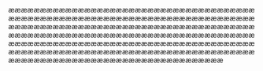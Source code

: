 ææææææææææææææææææææææææææææææææææææææææææææææææææææææææææææææææææææææææææææææææææææææææææææææææææææææææææææææææææææææææææææææææææææææææææææææææææææææææææææææææææææææææææææææææææææææææææææææææææææææææææææææææææææææææææææææææææææææææææææææææææææææææææææææææææææææææææææ
